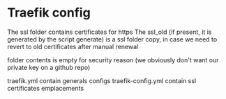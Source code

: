 # Traefik config

The ssl folder contains certificates for https
The ssl_old (if present, it is generated by the script generate) is a ssl folder copy, in case we need to revert to old certificates after manual renewal

folder contents is empty for security reason (we obviously don't want our private key on a github repo)

traefik.yml contain generals configs
traefik-config.yml contain ssl certificates emplacements
